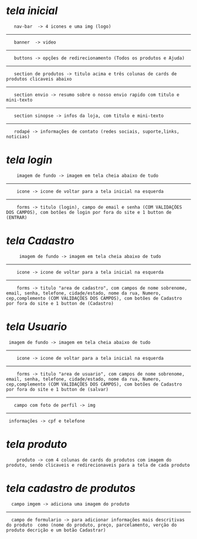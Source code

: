 # ***tela inicial*** 
       
 
       nav-bar  -> 4 icones e uma img (logo) 
---
       banner  -> video 
---
       buttons -> opções de redirecionamento (Todos os produtos e Ajuda)
---
       section de produtos -> titulo acima e três colunas de cards de produtos clicaveis abaixo
---
       section envio -> resumo sobre o nosso envio rapido com titulo e mini-texto
---
       section sinopse -> infos da loja, com titulo e mini-texto
---
       rodapé -> informações de contato (redes sociais, suporte,links, noticias)



# ***tela login*** 


        imagem de fundo -> imagem em tela cheia abaixo de tudo
---
        icone -> icone de voltar para a tela inicial na esquerda
---
        forms -> titulo (login), campo de email e senha (COM VALIDAÇÕES DOS CAMPOS), com botões de login por fora do site e 1 button de (ENTRAR)


# ***tela Cadastro***
        

         imagem de fundo -> imagem em tela cheia abaixo de tudo 
---
        icone -> icone de voltar para a tela inicial na esquerda
---
        forms -> titulo "area de cadastro", com campos de nome sobrenome, email, senha, telefone, cidade/estado, nome da rua, Numero, cep,complemento (COM VALIDAÇÕES DOS CAMPOS), com botões de Cadastro por fora do site e 1 button de (Cadastro)

# ***tela Usuario***

     imagem de fundo -> imagem em tela cheia abaixo de tudo 
---
        icone -> icone de voltar para a tela inicial na esquerda
---
        forms -> titulo "area de usuario", com campos de nome sobrenome, email, senha, telefone, cidade/estado, nome da rua, Numero, cep,complemento (COM VALIDAÇÕES DOS CAMPOS), com botões de Cadastro por fora do site e 1 button de (salvar)
---
       campo com foto de perfil -> img
---
     informações -> cpf e telefone


# ***tela produto***

        produto -> com 4 colunas de cards do produtos com imagem do produto, sendo clicaveis e redirecionaveis para a tela de cada produto

# ***tela cadastro de produtos***

      campo imgem -> adiciona uma imagem do produto
---
      campo de formulario -> para adicionar informações mais descritivas do produto  como (nome do produto, preço, parcelamento, verção do produto decrição e um botão Cadastrar)